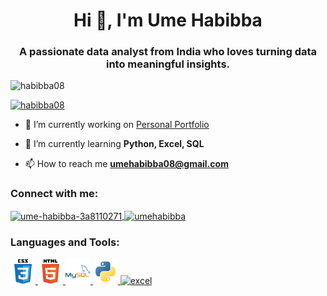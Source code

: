 <h1 align="center">Hi 👋, I'm Ume Habibba</h1>
<h3 align="center">A passionate data analyst from India who loves turning data into meaningful insights.</h3>

<p align="left"> 
  <img src="https://komarev.com/ghpvc/?username=habibba08&label=Profile%20views&color=0e75b6&style=flat" alt="habibba08" /> 
</p>

<p align="left"> 
  <a href="https://github.com/ryo-ma/github-profile-trophy">
    <img src="https://github-profile-trophy.vercel.app/?username=habibba08" alt="habibba08" />
  </a> 
</p>

- 🔭 I’m currently working on [Personal Portfolio](https://github.com/Habibba08/Personal-Portfolio)

- 🌱 I’m currently learning **Python, Excel, SQL**

- 📫 How to reach me **umehabibba08@gmail.com**

<h3 align="left">Connect with me:</h3>
<p align="left">
  <a href="https://linkedin.com/in/ume-habibba-3a8110271" target="blank">
    <img align="center" src="https://raw.githubusercontent.com/rahuldkjain/github-profile-readme-generator/master/src/images/icons/Social/linked-in-alt.svg" alt="ume-habibba-3a8110271" height="30" width="40" />
  </a>
  <a href="https://www.leetcode.com/umehabibba" target="blank">
    <img align="center" src="https://raw.githubusercontent.com/rahuldkjain/github-profile-readme-generator/master/src/images/icons/Social/leet-code.svg" alt="umehabibba" height="30" width="40" />
  </a>
</p>

<h3 align="left">Languages and Tools:</h3>
<p align="left"> 
  <a href="https://www.w3schools.com/css/" target="_blank" rel="noreferrer"> 
    <img src="https://raw.githubusercontent.com/devicons/devicon/master/icons/css3/css3-original-wordmark.svg" alt="css3" width="40" height="40"/> 
  </a> 
  <a href="https://www.w3.org/html/" target="_blank" rel="noreferrer"> 
    <img src="https://raw.githubusercontent.com/devicons/devicon/master/icons/html5/html5-original-wordmark.svg" alt="html5" width="40" height="40"/> 
  </a> 
  <a href="https://www.mysql.com/" target="_blank" rel="noreferrer"> 
    <img src="https://raw.githubusercontent.com/devicons/devicon/master/icons/mysql/mysql-original-wordmark.svg" alt="mysql" width="40" height="40"/> 
  </a> 
  <a href="https://www.python.org" target="_blank" rel="noreferrer"> 
    <img src="https://raw.githubusercontent.com/devicons/devicon/master/icons/python/python-original.svg" alt="python" width="40" height="40"/> 
  </a> 
  <a href="https://www.microsoft.com/en-us/microsoft-365/excel" target="_blank" rel="noreferrer"> 
    <img src="https://cdn.jsdelivr.net/gh/devicons/devicon/icons/microsoft/microsoft-original.svg" alt="excel" width="40" height="40"/> 
  </a>
</p>


